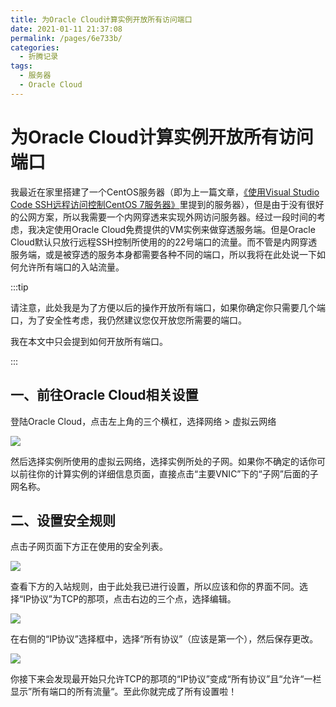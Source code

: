 ```yaml
---
title: 为Oracle Cloud计算实例开放所有访问端口
date: 2021-01-11 21:37:08
permalink: /pages/6e733b/
categories:
  - 折腾记录
tags:
  - 服务器
  - Oracle Cloud
---
```


# 为Oracle Cloud计算实例开放所有访问端口

我最近在家里搭建了一个CentOS服务器（即为上一篇文章，[《使用Visual Studio Code SSH远程访问控制CentOS 7服务器》](https://blog.cubik65536.top/pages/c77340/)里提到的服务器），但是由于没有很好的公网方案，所以我需要一个内网穿透来实现外网访问服务器。经过一段时间的考虑，我决定使用Oracle Cloud免费提供的VM实例来做穿透服务端。但是Oracle Cloud默认只放行远程SSH控制所使用的的22号端口的流量。而不管是内网穿透服务端，或是被穿透的服务本身都需要各种不同的端口，所以我将在此处说一下如何允许所有端口的入站流量。

:::tip

请注意，此处我是为了方便以后的操作开放所有端口，如果你确定你只需要几个端口，为了安全性考虑，我仍然建议您仅开放您所需要的端口。

我在本文中只会提到如何开放所有端口。

:::

## 一、前往Oracle Cloud相关设置

登陆Oracle Cloud，点击左上角的三个横杠，选择网络 > 虚拟云网络

![](https://cdn.jsdelivr.net/gh/Cubik65536/Cubik-Image-Hosting-Service/public/assets/img/20210111220113.png)

然后选择实例所使用的虚拟云网络，选择实例所处的子网。如果你不确定的话你可以前往你的计算实例的详细信息页面，直接点击“主要VNIC”下的“子网”后面的子网名称。

## 二、设置安全规则

点击子网页面下方正在使用的安全列表。

![](https://cdn.jsdelivr.net/gh/Cubik65536/Cubik-Image-Hosting-Service/public/assets/img/20210111220606.png)

查看下方的入站规则，由于此处我已进行设置，所以应该和你的界面不同。选择“IP协议”为TCP的那项，点击右边的三个点，选择编辑。

![](https://cdn.jsdelivr.net/gh/Cubik65536/Cubik-Image-Hosting-Service/public/assets/img/20210111220720.png)

在右侧的“IP协议”选择框中，选择“所有协议”（应该是第一个），然后保存更改。

![](https://cdn.jsdelivr.net/gh/Cubik65536/Cubik-Image-Hosting-Service/public/assets/img/20210111221009.png)

你接下来会发现最开始只允许TCP的那项的“IP协议”变成“所有协议”且“允许“一栏显示”所有端口的所有流量“。至此你就完成了所有设置啦！